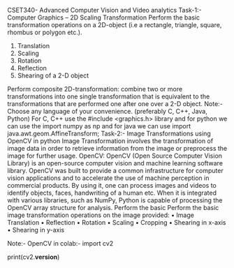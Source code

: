CSET340- Advanced Computer Vision and Video analytics
Task-1:- Computer Graphics – 2D Scaling Transformation
Perform the basic transformation operations on a 2D-object (i.e a rectangle, triangle, square, rhombus or polygon etc.).
1.	Translation
2.	Scaling
3.	Rotation
4.	Reflection
5.	Shearing of a 2-D object
   
Perform composite 2D-transformation: combine two or more transformations into one single transformation that is equivalent to the transformations that are performed one after one over a 2-D object. 
Note:- Choose any language of your convenience. (preferably C, C++, Java, Python)
For C, C++ use the #include <graphics.h> library and for python we can use the import numpy as np and for java we can use import java.awt.geom.AffineTransform;
Task-2:- Image Transformations using OpenCV in python
Image Transformation involves the transformation of image data in order to retrieve information from the image or preprocess the image for further usage. 
OpenCV: OpenCV (Open Source Computer Vision Library) is an open-source computer vision and machine learning software library. OpenCV was built to provide a common infrastructure for computer vision applications and to accelerate the use of machine perception in commercial products.  By using it, one can process images and videos to identify objects, faces, handwriting of a human etc. When it is integrated with various libraries, such as NumPy, Python is capable of processing the OpenCV array structure for analysis.
Perform the basic Perform the basic image transformation operations on the image provided:
•	Image Translation
•	Reflection 
•	Rotation
•	Scaling
•	Cropping
•	Shearing in x-axis
•	Shearing in y-axis

 

Note:- OpenCV in colab:-
import cv2

print(cv2.__version__)

